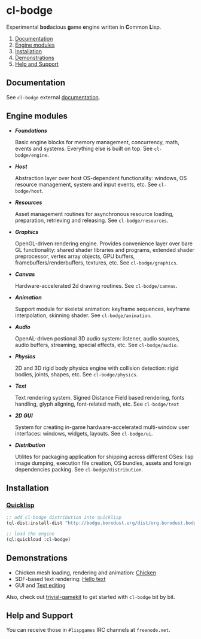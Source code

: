 # cl-bodge
Experimental **bod**acious **g**ame **e**ngine written in **C**ommon **L**isp.

1. [Documentation](#documentation)
1. [Engine modules](#engine-modules)
1. [Installation](#installation)
1. [Demonstrations](#demonstrations)
1. [Help and Support](#help-and-support)


## Documentation
See `cl-bodge` external [documentation](https://borodust.org/projects/cl-bodge/).


## Engine modules

* ***Foundations***

  Basic engine blocks for memory management, concurrency, math, events and systems. Everything
  else is built on top. See `cl-bodge/engine`.

* ***Host***

  Abstraction layer over host OS-dependent functionality: windows, OS resource
  management, system and input events, etc. See `cl-bodge/host`.

* ***Resources***

  Asset management routines for asynchronous resource loading, preparation, retrieving and
  releasing. See `cl-bodge/resources`.

* ***Graphics***

  OpenGL-driven rendering engine. Provides convenience layer over bare GL functionality: shared
  shader libraries and programs, extended shader preprocessor, vertex array objects, GPU
  buffers, framebuffers/renderbuffers, textures, etc. See `cl-bodge/graphics`.

* ***Canvas***

  Hardware-accelerated 2d drawing routines. See `cl-bodge/canvas`.

* ***Animation***

  Support module for skeletal animation: keyframe sequences, keyframe interpolation, skinning
  shader. See `cl-bodge/animation`.

* ***Audio***

  OpenAL-driven postional 3D audio system: listener, audio sources, audio buffers, streaming,
  special effects, etc. See `cl-bodge/audio`.

* ***Physics***

  2D and 3D rigid body physics engine with collision detection: rigid bodies, joints, shapes,
  etc. See `cl-bodge/physics`.

* ***Text***

  Text rendering system. Signed Distance Field based rendering, fonts handling, glyph aligning,
  font-related math, etc. See `cl-bodge/text`

* ***2D GUI***

  System for creating in-game hardware-accelerated multi-window user interfaces: windows,
  widgets, layouts.  See `cl-bodge/ui`.

* ***Distribution***

  Utilites for packaging application for shipping across different OSes: lisp image dumping,
  execution file creation, OS bundles, assets and foreign dependencies packing. See
  `cl-bodge/distribution`.


## Installation

### [Quicklisp](http://quicklisp.org)
```lisp
;; add cl-bodge distribution into quicklisp
(ql-dist:install-dist "http://bodge.borodust.org/dist/org.borodust.bodge.txt")

;; load the engine
(ql:quickload :cl-bodge)
```


## Demonstrations

* Chicken mesh loading, rendering and animation:
  [Chicken](https://www.youtube.com/watch?v=ypZP4SNQOv8)
* SDF-based text rendering: [Hello text](https://www.youtube.com/watch?v=8q_ssF4eEQQ)
* GUI and [Text editing](https://vimeo.com/248563459)

Also, check out [trivial-gamekit](https://github.com/borodust/trivial-gamekit) to get started
with `cl-bodge` bit by bit.

## Help and Support
You can receive those in `#lispgames` IRC channels at `freenode.net`.
